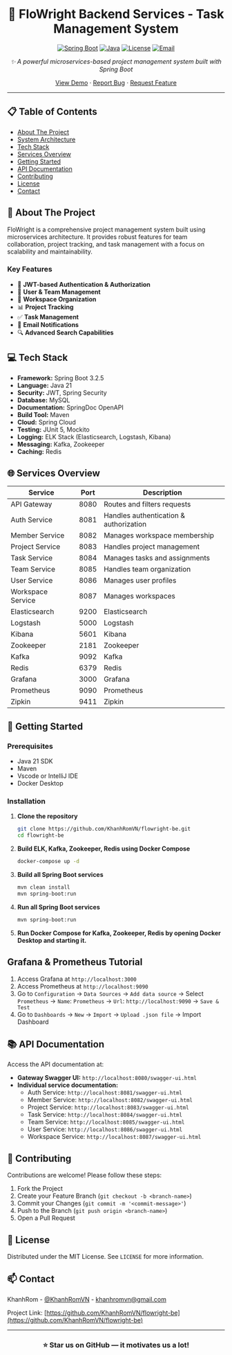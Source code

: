 <div align="center">

# 🌟 FloWright Backend Services - Task Management System

[![Spring Boot](https://img.shields.io/badge/Spring%20Boot-3.2.5-brightgreen.svg)](https://spring.io/projects/spring-boot)
[![Java](https://img.shields.io/badge/Java-21-orange.svg)](https://www.oracle.com/java/)
[![License](https://img.shields.io/badge/License-MIT-blue.svg)](LICENSE)
[![Email](https://img.shields.io/badge/Email-khanhromvn%40gmail.com-blue.svg)](mailto:khanhromvn@gmail.com)

*✨ A powerful microservices-based project management system built with Spring Boot*

[View Demo](https://github.com/KhanhRomVN/flowright-be) · 
[Report Bug](https://github.com/KhanhRomVN/flowright-be/issues) · 
[Request Feature](https://github.com/KhanhRomVN/flowright-be/issues)

</div>

---

## 📋 Table of Contents
- [About The Project](#-about-the-project)
- [System Architecture](#-system-architecture)
- [Tech Stack](#-tech-stack)
- [Services Overview](#-services-overview)
- [Getting Started](#-getting-started)
- [API Documentation](#-api-documentation)
- [Contributing](#-contributing)
- [License](#-license)
- [Contact](#-contact)

## 🚀 About The Project

FloWright is a comprehensive project management system built using microservices architecture. It provides robust features for team collaboration, project tracking, and task management with a focus on scalability and maintainability.

### Key Features
- 🔐 **JWT-based Authentication & Authorization**
- 👥 **User & Team Management**
- 🏢 **Workspace Organization**
- 📊 **Project Tracking**
- ✅ **Task Management**
- 📨 **Email Notifications**
- 🔍 **Advanced Search Capabilities**

## 💻 Tech Stack

- **Framework:** Spring Boot 3.2.5
- **Language:** Java 21
- **Security:** JWT, Spring Security
- **Database:** MySQL
- **Documentation:** SpringDoc OpenAPI
- **Build Tool:** Maven
- **Cloud:** Spring Cloud
- **Testing:** JUnit 5, Mockito
- **Logging:** ELK Stack (Elasticsearch, Logstash, Kibana)
- **Messaging:** Kafka, Zookeeper
- **Caching:** Redis

## 🌐 Services Overview

| Service          | Port  | Description                          |
|------------------|-------|--------------------------------------|
| API Gateway      | 8080  | Routes and filters requests          |
| Auth Service     | 8081  | Handles authentication & authorization|
| Member Service   | 8082  | Manages workspace membership         |
| Project Service  | 8083  | Handles project management           |
| Task Service     | 8084  | Manages tasks and assignments        |
| Team Service     | 8085  | Handles team organization            |
| User Service     | 8086  | Manages user profiles                |
| Workspace Service | 8087  | Manages workspaces                   |
| Elasticsearch    | 9200  | Elasticsearch                        |
| Logstash         | 5000  | Logstash                             |
| Kibana           | 5601  | Kibana                               |
| Zookeeper        | 2181  | Zookeeper                            |
| Kafka            | 9092  | Kafka                                |
| Redis            | 6379  | Redis                                |
| Grafana          | 3000  | Grafana                              |
| Prometheus       | 9090  | Prometheus                           |
| Zipkin           | 9411  | Zipkin                               |

## 🚀 Getting Started

### Prerequisites
- Java 21 SDK
- Maven
- Vscode or IntelliJ IDE
- Docker Desktop

### Installation

1. **Clone the repository**
   ```bash
   git clone https://github.com/KhanhRomVN/flowright-be.git
   cd flowright-be
   ```

2. **Build ELK, Kafka, Zookeeper, Redis using Docker Compose**
   ```bash
   docker-compose up -d
   ```

3. **Build all Spring Boot services**
   ```bash
   mvn clean install
   mvn spring-boot:run
   ```

4. **Run all Spring Boot services**
   ```bash
   mvn spring-boot:run
   ```

5. **Run Docker Compose for Kafka, Zookeeper, Redis by opening Docker Desktop and starting it.**

## Grafana & Prometheus Tutorial
1. Access Grafana at `http://localhost:3000`
2. Access Prometheus at `http://localhost:9090`
3. Go to `Configuration` -> `Data Sources` -> `Add data source` -> Select `Prometheus` -> `Name`: `Prometheus` -> `Url`: `http://localhost:9090` -> `Save & Test`
4. Go to `Dashboards` -> `New` -> `Import` -> `Upload .json file` -> Import Dashboard

## 📚 API Documentation

Access the API documentation at:
- **Gateway Swagger UI:** `http://localhost:8080/swagger-ui.html`
- **Individual service documentation:**
  - Auth Service: `http://localhost:8081/swagger-ui.html`
  - Member Service: `http://localhost:8082/swagger-ui.html`
  - Project Service: `http://localhost:8083/swagger-ui.html`
  - Task Service: `http://localhost:8084/swagger-ui.html`
  - Team Service: `http://localhost:8085/swagger-ui.html`
  - User Service: `http://localhost:8086/swagger-ui.html`
  - Workspace Service: `http://localhost:8087/swagger-ui.html`

## 🤝 Contributing

Contributions are welcome! Please follow these steps:

1. Fork the Project
2. Create your Feature Branch (`git checkout -b <branch-name>`)
3. Commit your Changes (`git commit -m '<commit-message>'`)
4. Push to the Branch (`git push origin <branch-name>`)
5. Open a Pull Request

## 📄 License

Distributed under the MIT License. See `LICENSE` for more information.

## 📫 Contact

KhanhRom - [@KhanhRomVN](https://github.com/KhanhRomVN) - khanhromvn@gmail.com

Project Link: [https://github.com/KhanhRomVN/flowright-be](https://github.com/KhanhRomVN/flowright-be)

---

<div align="center">

### ⭐ Star us on GitHub — it motivates us a lot!

</div>